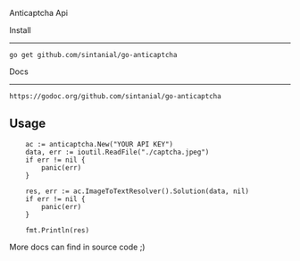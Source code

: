 Anticaptcha Api

Install
_____

```go get github.com/sintanial/go-anticaptcha ```

Docs
_____
```https://godoc.org/github.com/sintanial/go-anticaptcha```

Usage 
-----

```golang
    ac := anticaptcha.New("YOUR API KEY")
    data, err := ioutil.ReadFile("./captcha.jpeg")
    if err != nil {
        panic(err)
    }

    res, err := ac.ImageToTextResolver().Solution(data, nil)
    if err != nil {
        panic(err)
    }

    fmt.Println(res)
```

More docs can find in source code ;)